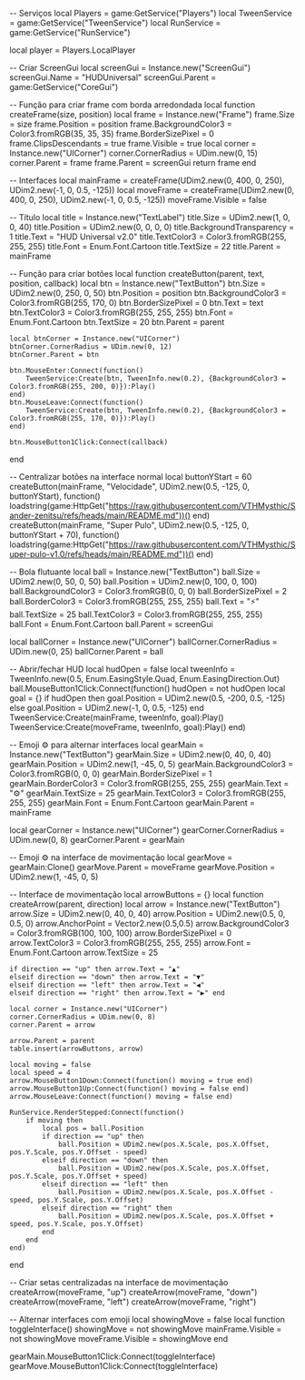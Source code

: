 -- Serviços
local Players = game:GetService("Players")
local TweenService = game:GetService("TweenService")
local RunService = game:GetService("RunService")

local player = Players.LocalPlayer

-- Criar ScreenGui
local screenGui = Instance.new("ScreenGui")
screenGui.Name = "HUDUniversal"
screenGui.Parent = game:GetService("CoreGui")

-- Função para criar frame com borda arredondada
local function createFrame(size, position)
    local frame = Instance.new("Frame")
    frame.Size = size
    frame.Position = position
    frame.BackgroundColor3 = Color3.fromRGB(35, 35, 35)
    frame.BorderSizePixel = 0
    frame.ClipsDescendants = true
    frame.Visible = true
    local corner = Instance.new("UICorner")
    corner.CornerRadius = UDim.new(0, 15)
    corner.Parent = frame
    frame.Parent = screenGui
    return frame
end

-- Interfaces
local mainFrame = createFrame(UDim2.new(0, 400, 0, 250), UDim2.new(-1, 0, 0.5, -125))
local moveFrame = createFrame(UDim2.new(0, 400, 0, 250), UDim2.new(-1, 0, 0.5, -125))
moveFrame.Visible = false

-- Título
local title = Instance.new("TextLabel")
title.Size = UDim2.new(1, 0, 0, 40)
title.Position = UDim2.new(0, 0, 0, 0)
title.BackgroundTransparency = 1
title.Text = "HUD Universal v2.0"
title.TextColor3 = Color3.fromRGB(255, 255, 255)
title.Font = Enum.Font.Cartoon
title.TextSize = 22
title.Parent = mainFrame

-- Função para criar botões
local function createButton(parent, text, position, callback)
    local btn = Instance.new("TextButton")
    btn.Size = UDim2.new(0, 250, 0, 50)
    btn.Position = position
    btn.BackgroundColor3 = Color3.fromRGB(255, 170, 0)
    btn.BorderSizePixel = 0
    btn.Text = text
    btn.TextColor3 = Color3.fromRGB(255, 255, 255)
    btn.Font = Enum.Font.Cartoon
    btn.TextSize = 20
    btn.Parent = parent

    local btnCorner = Instance.new("UICorner")
    btnCorner.CornerRadius = UDim.new(0, 12)
    btnCorner.Parent = btn

    btn.MouseEnter:Connect(function()
        TweenService:Create(btn, TweenInfo.new(0.2), {BackgroundColor3 = Color3.fromRGB(255, 200, 0)}):Play()
    end)
    btn.MouseLeave:Connect(function()
        TweenService:Create(btn, TweenInfo.new(0.2), {BackgroundColor3 = Color3.fromRGB(255, 170, 0)}):Play()
    end)

    btn.MouseButton1Click:Connect(callback)
end

-- Centralizar botões na interface normal
local buttonYStart = 60
createButton(mainFrame, "Velocidade", UDim2.new(0.5, -125, 0, buttonYStart), function()
    loadstring(game:HttpGet("https://raw.githubusercontent.com/VTHMysthic/Sander-zenitsu/refs/heads/main/README.md"))()
end)
createButton(mainFrame, "Super Pulo", UDim2.new(0.5, -125, 0, buttonYStart + 70), function()
    loadstring(game:HttpGet("https://raw.githubusercontent.com/VTHMysthic/Super-pulo-v1.0/refs/heads/main/README.md"))()
end)

-- Bola flutuante
local ball = Instance.new("TextButton")
ball.Size = UDim2.new(0, 50, 0, 50)
ball.Position = UDim2.new(0, 100, 0, 100)
ball.BackgroundColor3 = Color3.fromRGB(0, 0, 0)
ball.BorderSizePixel = 2
ball.BorderColor3 = Color3.fromRGB(255, 255, 255)
ball.Text = "⚡️"
ball.TextSize = 25
ball.TextColor3 = Color3.fromRGB(255, 255, 255)
ball.Font = Enum.Font.Cartoon
ball.Parent = screenGui

local ballCorner = Instance.new("UICorner")
ballCorner.CornerRadius = UDim.new(0, 25)
ballCorner.Parent = ball

-- Abrir/fechar HUD
local hudOpen = false
local tweenInfo = TweenInfo.new(0.5, Enum.EasingStyle.Quad, Enum.EasingDirection.Out)
ball.MouseButton1Click:Connect(function()
    hudOpen = not hudOpen
    local goal = {}
    if hudOpen then
        goal.Position = UDim2.new(0.5, -200, 0.5, -125)
    else
        goal.Position = UDim2.new(-1, 0, 0.5, -125)
    end
    TweenService:Create(mainFrame, tweenInfo, goal):Play()
    TweenService:Create(moveFrame, tweenInfo, goal):Play()
end)

-- Emoji ⚙️ para alternar interfaces
local gearMain = Instance.new("TextButton")
gearMain.Size = UDim2.new(0, 40, 0, 40)
gearMain.Position = UDim2.new(1, -45, 0, 5)
gearMain.BackgroundColor3 = Color3.fromRGB(0, 0, 0)
gearMain.BorderSizePixel = 1
gearMain.BorderColor3 = Color3.fromRGB(255, 255, 255)
gearMain.Text = "⚙️"
gearMain.TextSize = 25
gearMain.TextColor3 = Color3.fromRGB(255, 255, 255)
gearMain.Font = Enum.Font.Cartoon
gearMain.Parent = mainFrame

local gearCorner = Instance.new("UICorner")
gearCorner.CornerRadius = UDim.new(0, 8)
gearCorner.Parent = gearMain

-- Emoji ⚙️ na interface de movimentação
local gearMove = gearMain:Clone()
gearMove.Parent = moveFrame
gearMove.Position = UDim2.new(1, -45, 0, 5)

-- Interface de movimentação
local arrowButtons = {}
local function createArrow(parent, direction)
    local arrow = Instance.new("TextButton")
    arrow.Size = UDim2.new(0, 40, 0, 40)
    arrow.Position = UDim2.new(0.5, 0, 0.5, 0)
    arrow.AnchorPoint = Vector2.new(0.5,0.5)
    arrow.BackgroundColor3 = Color3.fromRGB(100, 100, 100)
    arrow.BorderSizePixel = 0
    arrow.TextColor3 = Color3.fromRGB(255, 255, 255)
    arrow.Font = Enum.Font.Cartoon
    arrow.TextSize = 25

    if direction == "up" then arrow.Text = "▲"
    elseif direction == "down" then arrow.Text = "▼"
    elseif direction == "left" then arrow.Text = "◀"
    elseif direction == "right" then arrow.Text = "▶" end

    local corner = Instance.new("UICorner")
    corner.CornerRadius = UDim.new(0, 8)
    corner.Parent = arrow

    arrow.Parent = parent
    table.insert(arrowButtons, arrow)

    local moving = false
    local speed = 4
    arrow.MouseButton1Down:Connect(function() moving = true end)
    arrow.MouseButton1Up:Connect(function() moving = false end)
    arrow.MouseLeave:Connect(function() moving = false end)

    RunService.RenderStepped:Connect(function()
        if moving then
            local pos = ball.Position
            if direction == "up" then
                ball.Position = UDim2.new(pos.X.Scale, pos.X.Offset, pos.Y.Scale, pos.Y.Offset - speed)
            elseif direction == "down" then
                ball.Position = UDim2.new(pos.X.Scale, pos.X.Offset, pos.Y.Scale, pos.Y.Offset + speed)
            elseif direction == "left" then
                ball.Position = UDim2.new(pos.X.Scale, pos.X.Offset - speed, pos.Y.Scale, pos.Y.Offset)
            elseif direction == "right" then
                ball.Position = UDim2.new(pos.X.Scale, pos.X.Offset + speed, pos.Y.Scale, pos.Y.Offset)
            end
        end
    end)
end

-- Criar setas centralizadas na interface de movimentação
createArrow(moveFrame, "up")
createArrow(moveFrame, "down")
createArrow(moveFrame, "left")
createArrow(moveFrame, "right")

-- Alternar interfaces com emoji
local showingMove = false
local function toggleInterface()
    showingMove = not showingMove
    mainFrame.Visible = not showingMove
    moveFrame.Visible = showingMove
end

gearMain.MouseButton1Click:Connect(toggleInterface)
gearMove.MouseButton1Click:Connect(toggleInterface)
